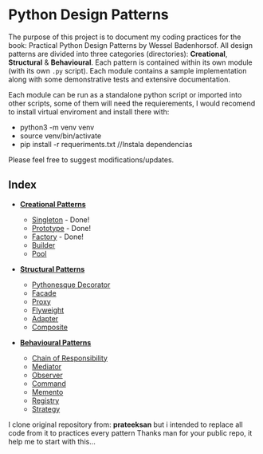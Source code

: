 # Python Design Patterns

The purpose of this project is to document my coding practices for the book:  Practical Python Design Patterns by Wessel Badenhorsof. All design patterns are divided into three categories (directories): **Creational**, **Structural** & **Behavioural**. Each pattern is contained within its own module (with its own `.py` script). Each module contains a sample implementation along with some demonstrative tests and extensive documentation.

Each module can be run as a standalone python script or imported into other scripts, some of them will need the requierements, I would recomend to install virtual enviroment and install there with:
- python3 -m venv venv
- source venv/bin/activate
- pip install -r requeriments.txt   //Instala dependencias

Please feel free to suggest modifications/updates.

## Index

+ [**Creational Patterns**](./creational)
    + [Singleton](./creational/singleton.py) - Done!
    + [Prototype](./creational/prototype.py) - Done!
    + [Factory](./creational/factory.py) - Done!
    + [Builder](./creational/builder.py)
    + [Pool](./creational/pool.py)

+ [**Structural Patterns**](./structural)
    + [Pythonesque Decorator](./structural/pythonesque_decorator.py)
    + [Facade](./structural/facade.py)
    + [Proxy](./structural/proxy.py)
    + [Flyweight](./structural/flyweight.py)
    + [Adapter](./structural/adapter.py)
    + [Composite](./structural/composite.py)

+ [**Behavioural Patterns**](./behavioural)
    + [Chain of Responsibility](./behavioural/chain_of_responsibility.py)
    + [Mediator](./behavioural/mediator.py)
    + [Observer](./behavioural/observer.py)
    + [Command](./behavioural/command.py)
    + [Memento](./behavioural/memento.py)
    + [Registry](./behavioural/registry.py)
    + [Strategy](./behavioural/strategy.py)

I clone original repository from: **prateeksan** but i intended to replace all code from it to practices every pattern
Thanks man for your public repo, it help me to start with this...